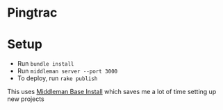 # Pingtrac

# Setup
* Run `bundle install`
* Run `middleman server --port 3000`
* To deploy, run `rake publish`

This uses [Middleman Base Install](https://github.com/ehmorris/middleman-base-install) which saves me a lot of time setting up new projects
